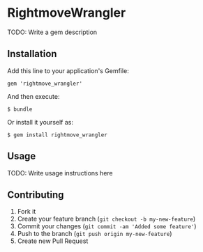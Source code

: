 # RightmoveWrangler

TODO: Write a gem description

## Installation

Add this line to your application's Gemfile:

    gem 'rightmove_wrangler'

And then execute:

    $ bundle

Or install it yourself as:

    $ gem install rightmove_wrangler

## Usage

TODO: Write usage instructions here

## Contributing

1. Fork it
2. Create your feature branch (`git checkout -b my-new-feature`)
3. Commit your changes (`git commit -am 'Added some feature'`)
4. Push to the branch (`git push origin my-new-feature`)
5. Create new Pull Request
